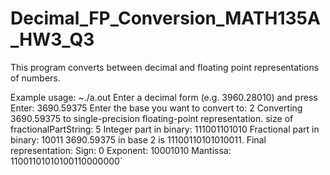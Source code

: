 # Decimal_FP_Conversion_MATH135A_HW3_Q3
This program converts between decimal and floating point representations of numbers. 

Example usage: ~./a.out
Enter a decimal form (e.g. 3960.28010) and press Enter: 3690.59375
Enter the base you want to convert to: 2
Converting 3690.59375 to single-precision floating-point representation.
size of fractionalPartString: 5
Integer part in binary: 111001101010
Fractional part in binary: 10011
3690.59375 in base 2 is 11100110101010011.
Final representation: 
Sign: 0
Exponent: 10001010
Mantissa: 11001101010100110000000`